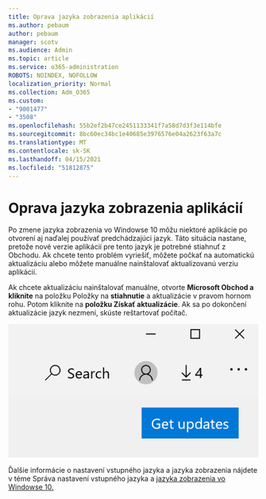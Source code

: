 ```yaml
---
title: Oprava jazyka zobrazenia aplikácií
ms.author: pebaum
author: pebaum
manager: scotv
ms.audience: Admin
ms.topic: article
ms.service: o365-administration
ROBOTS: NOINDEX, NOFOLLOW
localization_priority: Normal
ms.collection: Adm_O365
ms.custom:
- "9001477"
- "3508"
ms.openlocfilehash: 55b2ef2b47ce2451133341f7a58d7d3f3e114bfe
ms.sourcegitcommit: 8bc60ec34bc1e40685e3976576e04a2623f63a7c
ms.translationtype: MT
ms.contentlocale: sk-SK
ms.lasthandoff: 04/15/2021
ms.locfileid: "51812875"
---
```

# <a name="fix-the-display-language-of-apps"></a>Oprava jazyka zobrazenia aplikácií

Po zmene jazyka zobrazenia vo Windowse 10 môžu niektoré aplikácie po otvorení aj naďalej používať predchádzajúci jazyk. Táto situácia nastane, pretože nové verzie aplikácií pre tento jazyk je potrebné stiahnuť z Obchodu. Ak chcete tento problém vyriešiť, môžete počkať na automatickú aktualizáciu alebo môžete manuálne nainštalovať aktualizovanú verziu aplikácií.

Ak chcete aktualizáciu nainštalovať manuálne, otvorte **Microsoft Obchod a kliknite** na položku Položky na **stiahnutie** a aktualizácie v pravom hornom rohu. Potom kliknite na **položku Získať aktualizácie**. Ak sa po dokončení aktualizácie jazyk nezmení, skúste reštartovať počítač.

![Získať aktualizácie.](media/get-updates.png)

Ďalšie informácie o nastavení vstupného jazyka a jazyka zobrazenia nájdete v téme Správa nastavení vstupného jazyka a [jazyka zobrazenia vo Windowse 10.](https://support.microsoft.com/help/4027670/windows-10-add-and-switch-input-and-display-language-preferences)
